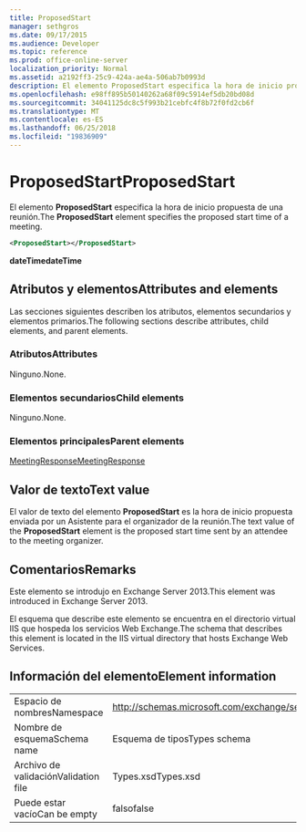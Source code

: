 ```yaml
---
title: ProposedStart
manager: sethgros
ms.date: 09/17/2015
ms.audience: Developer
ms.topic: reference
ms.prod: office-online-server
localization_priority: Normal
ms.assetid: a2192ff3-25c9-424a-ae4a-506ab7b0993d
description: El elemento ProposedStart especifica la hora de inicio propuesta de una reunión.
ms.openlocfilehash: e98ff895b50140262a68f09c5914ef5db20bd08d
ms.sourcegitcommit: 34041125dc8c5f993b21cebfc4f8b72f0fd2cb6f
ms.translationtype: MT
ms.contentlocale: es-ES
ms.lasthandoff: 06/25/2018
ms.locfileid: "19836909"
---
```

# <a name="proposedstart"></a><span data-ttu-id="d90a1-103">ProposedStart</span><span class="sxs-lookup"><span data-stu-id="d90a1-103">ProposedStart</span></span>

<span data-ttu-id="d90a1-104">El elemento **ProposedStart** especifica la hora de inicio propuesta de una reunión.</span><span class="sxs-lookup"><span data-stu-id="d90a1-104">The **ProposedStart** element specifies the proposed start time of a meeting.</span></span> 
  
```XML
<ProposedStart></ProposedStart>
```

 <span data-ttu-id="d90a1-105">**dateTime**</span><span class="sxs-lookup"><span data-stu-id="d90a1-105">**dateTime**</span></span>
## <a name="attributes-and-elements"></a><span data-ttu-id="d90a1-106">Atributos y elementos</span><span class="sxs-lookup"><span data-stu-id="d90a1-106">Attributes and elements</span></span>

<span data-ttu-id="d90a1-107">Las secciones siguientes describen los atributos, elementos secundarios y elementos primarios.</span><span class="sxs-lookup"><span data-stu-id="d90a1-107">The following sections describe attributes, child elements, and parent elements.</span></span>
  
### <a name="attributes"></a><span data-ttu-id="d90a1-108">Atributos</span><span class="sxs-lookup"><span data-stu-id="d90a1-108">Attributes</span></span>

<span data-ttu-id="d90a1-109">Ninguno.</span><span class="sxs-lookup"><span data-stu-id="d90a1-109">None.</span></span>
  
### <a name="child-elements"></a><span data-ttu-id="d90a1-110">Elementos secundarios</span><span class="sxs-lookup"><span data-stu-id="d90a1-110">Child elements</span></span>

<span data-ttu-id="d90a1-111">Ninguno.</span><span class="sxs-lookup"><span data-stu-id="d90a1-111">None.</span></span>
  
### <a name="parent-elements"></a><span data-ttu-id="d90a1-112">Elementos principales</span><span class="sxs-lookup"><span data-stu-id="d90a1-112">Parent elements</span></span>

[<span data-ttu-id="d90a1-113">MeetingResponse</span><span class="sxs-lookup"><span data-stu-id="d90a1-113">MeetingResponse</span></span>](meetingresponse.md)
  
## <a name="text-value"></a><span data-ttu-id="d90a1-114">Valor de texto</span><span class="sxs-lookup"><span data-stu-id="d90a1-114">Text value</span></span>

<span data-ttu-id="d90a1-115">El valor de texto del elemento **ProposedStart** es la hora de inicio propuesta enviada por un Asistente para el organizador de la reunión.</span><span class="sxs-lookup"><span data-stu-id="d90a1-115">The text value of the **ProposedStart** element is the proposed start time sent by an attendee to the meeting organizer.</span></span> 
  
## <a name="remarks"></a><span data-ttu-id="d90a1-116">Comentarios</span><span class="sxs-lookup"><span data-stu-id="d90a1-116">Remarks</span></span>

<span data-ttu-id="d90a1-117">Este elemento se introdujo en Exchange Server 2013.</span><span class="sxs-lookup"><span data-stu-id="d90a1-117">This element was introduced in Exchange Server 2013.</span></span>
  
<span data-ttu-id="d90a1-118">El esquema que describe este elemento se encuentra en el directorio virtual IIS que hospeda los servicios Web Exchange.</span><span class="sxs-lookup"><span data-stu-id="d90a1-118">The schema that describes this element is located in the IIS virtual directory that hosts Exchange Web Services.</span></span>
  
## <a name="element-information"></a><span data-ttu-id="d90a1-119">Información del elemento</span><span class="sxs-lookup"><span data-stu-id="d90a1-119">Element information</span></span>

|||
|:-----|:-----|
|<span data-ttu-id="d90a1-120">Espacio de nombres</span><span class="sxs-lookup"><span data-stu-id="d90a1-120">Namespace</span></span>  <br/> |http://schemas.microsoft.com/exchange/services/2006/types  <br/> |
|<span data-ttu-id="d90a1-121">Nombre de esquema</span><span class="sxs-lookup"><span data-stu-id="d90a1-121">Schema name</span></span>  <br/> |<span data-ttu-id="d90a1-122">Esquema de tipos</span><span class="sxs-lookup"><span data-stu-id="d90a1-122">Types schema</span></span>  <br/> |
|<span data-ttu-id="d90a1-123">Archivo de validación</span><span class="sxs-lookup"><span data-stu-id="d90a1-123">Validation file</span></span>  <br/> |<span data-ttu-id="d90a1-124">Types.xsd</span><span class="sxs-lookup"><span data-stu-id="d90a1-124">Types.xsd</span></span>  <br/> |
|<span data-ttu-id="d90a1-125">Puede estar vacío</span><span class="sxs-lookup"><span data-stu-id="d90a1-125">Can be empty</span></span>  <br/> |<span data-ttu-id="d90a1-126">falso</span><span class="sxs-lookup"><span data-stu-id="d90a1-126">false</span></span>  <br/> |
   

